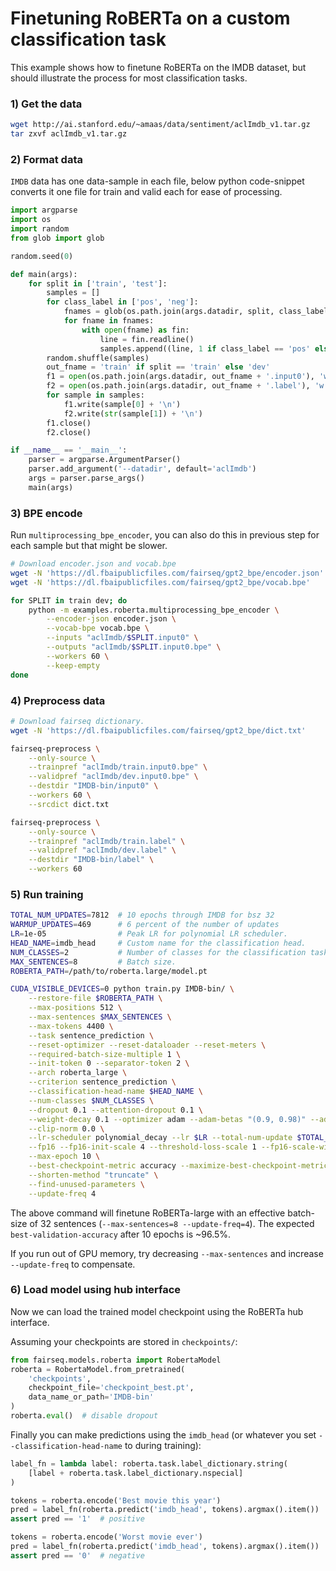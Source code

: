 # Finetuning RoBERTa on a custom classification task

This example shows how to finetune RoBERTa on the IMDB dataset, but should illustrate the process for most classification tasks.

### 1) Get the data

```bash
wget http://ai.stanford.edu/~amaas/data/sentiment/aclImdb_v1.tar.gz
tar zxvf aclImdb_v1.tar.gz
```


### 2) Format data

`IMDB` data has one data-sample in each file, below python code-snippet converts it one file for train and valid each for ease of processing.  
```python
import argparse
import os
import random
from glob import glob

random.seed(0)

def main(args):
    for split in ['train', 'test']:
        samples = []
        for class_label in ['pos', 'neg']:
            fnames = glob(os.path.join(args.datadir, split, class_label) + '/*.txt')
            for fname in fnames:
                with open(fname) as fin:
                    line = fin.readline()
                    samples.append((line, 1 if class_label == 'pos' else 0))
        random.shuffle(samples)
        out_fname = 'train' if split == 'train' else 'dev'
        f1 = open(os.path.join(args.datadir, out_fname + '.input0'), 'w')
        f2 = open(os.path.join(args.datadir, out_fname + '.label'), 'w')
        for sample in samples:
            f1.write(sample[0] + '\n')
            f2.write(str(sample[1]) + '\n')
        f1.close()
        f2.close()

if __name__ == '__main__':
    parser = argparse.ArgumentParser()
    parser.add_argument('--datadir', default='aclImdb')
    args = parser.parse_args()
    main(args)
```


### 3) BPE encode

Run `multiprocessing_bpe_encoder`, you can also do this in previous step for each sample but that might be slower.
```bash
# Download encoder.json and vocab.bpe
wget -N 'https://dl.fbaipublicfiles.com/fairseq/gpt2_bpe/encoder.json'
wget -N 'https://dl.fbaipublicfiles.com/fairseq/gpt2_bpe/vocab.bpe'

for SPLIT in train dev; do
    python -m examples.roberta.multiprocessing_bpe_encoder \
        --encoder-json encoder.json \
        --vocab-bpe vocab.bpe \
        --inputs "aclImdb/$SPLIT.input0" \
        --outputs "aclImdb/$SPLIT.input0.bpe" \
        --workers 60 \
        --keep-empty
done
```


### 4) Preprocess data

```bash
# Download fairseq dictionary.
wget -N 'https://dl.fbaipublicfiles.com/fairseq/gpt2_bpe/dict.txt'  

fairseq-preprocess \
    --only-source \
    --trainpref "aclImdb/train.input0.bpe" \
    --validpref "aclImdb/dev.input0.bpe" \
    --destdir "IMDB-bin/input0" \
    --workers 60 \
    --srcdict dict.txt

fairseq-preprocess \
    --only-source \
    --trainpref "aclImdb/train.label" \
    --validpref "aclImdb/dev.label" \
    --destdir "IMDB-bin/label" \
    --workers 60

```


### 5) Run training

```bash
TOTAL_NUM_UPDATES=7812  # 10 epochs through IMDB for bsz 32
WARMUP_UPDATES=469      # 6 percent of the number of updates
LR=1e-05                # Peak LR for polynomial LR scheduler.
HEAD_NAME=imdb_head     # Custom name for the classification head.
NUM_CLASSES=2           # Number of classes for the classification task.
MAX_SENTENCES=8         # Batch size.
ROBERTA_PATH=/path/to/roberta.large/model.pt

CUDA_VISIBLE_DEVICES=0 python train.py IMDB-bin/ \
    --restore-file $ROBERTA_PATH \
    --max-positions 512 \
    --max-sentences $MAX_SENTENCES \
    --max-tokens 4400 \
    --task sentence_prediction \
    --reset-optimizer --reset-dataloader --reset-meters \
    --required-batch-size-multiple 1 \
    --init-token 0 --separator-token 2 \
    --arch roberta_large \
    --criterion sentence_prediction \
    --classification-head-name $HEAD_NAME \
    --num-classes $NUM_CLASSES \
    --dropout 0.1 --attention-dropout 0.1 \
    --weight-decay 0.1 --optimizer adam --adam-betas "(0.9, 0.98)" --adam-eps 1e-06 \
    --clip-norm 0.0 \
    --lr-scheduler polynomial_decay --lr $LR --total-num-update $TOTAL_NUM_UPDATES --warmup-updates $WARMUP_UPDATES \
    --fp16 --fp16-init-scale 4 --threshold-loss-scale 1 --fp16-scale-window 128 \
    --max-epoch 10 \
    --best-checkpoint-metric accuracy --maximize-best-checkpoint-metric \
    --shorten-method "truncate" \
    --find-unused-parameters \
    --update-freq 4
```

The above command will finetune RoBERTa-large with an effective batch-size of 32
sentences (`--max-sentences=8 --update-freq=4`). The expected
`best-validation-accuracy` after 10 epochs is ~96.5%.

If you run out of GPU memory, try decreasing `--max-sentences` and increase
`--update-freq` to compensate.


### 6) Load model using hub interface

Now we can load the trained model checkpoint using the RoBERTa hub interface.

Assuming your checkpoints are stored in `checkpoints/`:
```python
from fairseq.models.roberta import RobertaModel
roberta = RobertaModel.from_pretrained(
    'checkpoints',
    checkpoint_file='checkpoint_best.pt',
    data_name_or_path='IMDB-bin'
)
roberta.eval()  # disable dropout
```

Finally you can make predictions using the `imdb_head` (or whatever you set
`--classification-head-name` to during training):
```python
label_fn = lambda label: roberta.task.label_dictionary.string(
    [label + roberta.task.label_dictionary.nspecial]
)

tokens = roberta.encode('Best movie this year')
pred = label_fn(roberta.predict('imdb_head', tokens).argmax().item())
assert pred == '1'  # positive

tokens = roberta.encode('Worst movie ever')
pred = label_fn(roberta.predict('imdb_head', tokens).argmax().item())
assert pred == '0'  # negative
```
